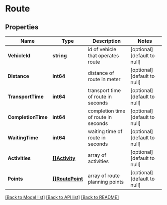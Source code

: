 # Route

## Properties
Name | Type | Description | Notes
------------ | ------------- | ------------- | -------------
**VehicleId** | **string** | id of vehicle that operates route | [optional] [default to null]
**Distance** | **int64** | distance of route in meter | [optional] [default to null]
**TransportTime** | **int64** | transport time of route in seconds | [optional] [default to null]
**CompletionTime** | **int64** | completion time of route in seconds | [optional] [default to null]
**WaitingTime** | **int64** | waiting time of route in seconds | [optional] [default to null]
**Activities** | [**[]Activity**](Activity.md) | array of activities | [optional] [default to null]
**Points** | [**[]RoutePoint**](RoutePoint.md) | array of route planning points | [optional] [default to null]

[[Back to Model list]](../README.md#documentation-for-models) [[Back to API list]](../README.md#documentation-for-api-endpoints) [[Back to README]](../README.md)


